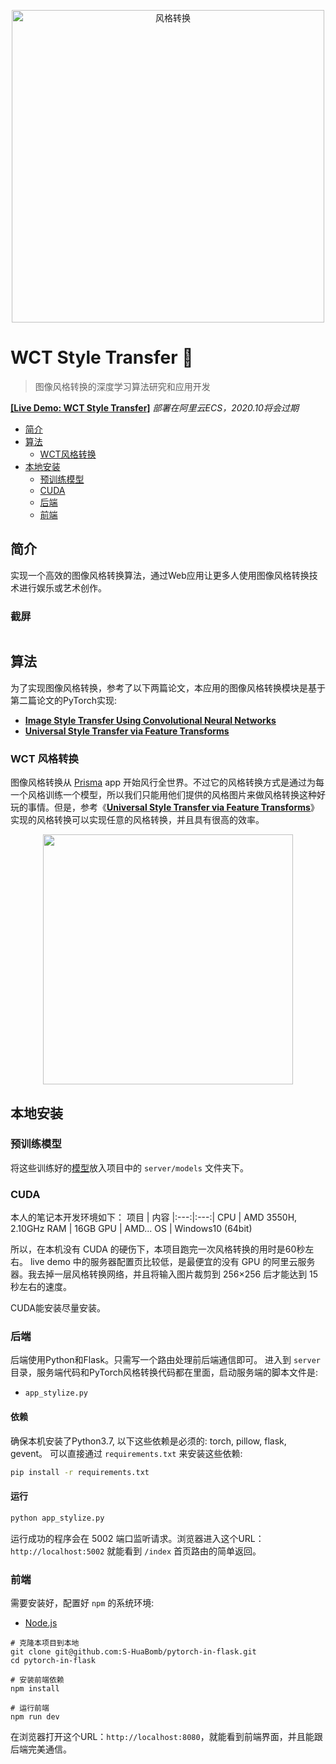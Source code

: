 <p align="center">
  <img src="https://img-blog.csdnimg.cn/2020061911515938.png" width="500px" alt="风格转换">
</p>


# WCT Style Transfer :art:

> 图像风格转换的深度学习算法研究和应用开发

[**[Live Demo: WCT Style Transfer]**](http://wct.shbang.ink) *部署在阿里云ECS，2020.10将会过期*


* [简介](#简介)
* [算法](#算法)
  + [WCT风格转换](#WCT风格转换)
* [本地安装](#本地安装)
  + [预训练模型](#预训练模型)
  + [CUDA](#CUDA)
  + [后端](#后端)
  + [前端](#前端)


## 简介

实现一个高效的图像风格转换算法，通过Web应用让更多人使用图像风格转换技术进行娱乐或艺术创作。

### 截屏

<p align="center">
  <img src="https://img-blog.csdnimg.cn/20200619121620158.png" alt="">
</p>


## 算法

为了实现图像风格转换，参考了以下两篇论文，本应用的图像风格转换模块是基于第二篇论文的PyTorch实现:

- [**Image Style Transfer Using Convolutional Neural Networks**](http://openaccess.thecvf.com/content_cvpr_2016/papers/Gatys_Image_Style_Transfer_CVPR_2016_paper.pdf)
- [**Universal Style Transfer via Feature Transforms**](https://arxiv.org/pdf/1705.08086v2.pdf)

### WCT 风格转换

图像风格转换从 [Prisma](https://prisma-ai.com/) app 开始风行全世界。不过它的风格转换方式是通过为每一个风格训练一个模型，所以我们只能用他们提供的风格图片来做风格转换这种好玩的事情。但是，参考《[**Universal Style Transfer via Feature Transforms**](https://arxiv.org/pdf/1705.08086v2.pdf)》实现的风格转换可以实现任意的风格转换，并且具有很高的效率。

<p align="center">
  <img src="https://user-images.githubusercontent.com/5097752/41201821-f40a5cb6-6cf1-11e8-917f-779f4055ffc5.jpg" width="400px" alt="">
</p>

## 本地安装
### 预训练模型
将这些训练好的[模型](https://github.com/S-HuaBomb/pytorch-in-flask/releases/tag/v1.0)放入项目中的 `server/models` 文件夹下。

### CUDA
本人的笔记本开发环境如下：
项目 | 内容
|:---:|:---:|
CPU | AMD 3550H, 2.10GHz
RAM | 16GB
GPU | AMD...
OS | Windows10 (64bit)

所以，在本机没有 CUDA 的硬伤下，本项目跑完一次风格转换的用时是60秒左右。 live demo 中的服务器配置页比较低，是最便宜的没有 GPU 的阿里云服务器。我去掉一层风格转换网络，并且将输入图片裁剪到 256×256 后才能达到 15 秒左右的速度。

CUDA能安装尽量安装。

### 后端

后端使用Python和Flask。只需写一个路由处理前后端通信即可。
进入到 `server` 目录，服务端代码和PyTorch风格转换代码都在里面，启动服务端的脚本文件是:
- `app_stylize.py`

#### 依赖

确保本机安装了Python3.7, 以下这些依赖是必须的: torch, pillow, flask, gevent。
可以直接通过 `requirements.txt` 来安装这些依赖:

```bash
pip install -r requirements.txt
```

#### 运行

```bash
python app_stylize.py
```

运行成功的程序会在 5002 端口监听请求。浏览器进入这个URL：`http://localhost:5002` 就能看到 `/index` 首页路由的简单返回。

### 前端

需要安装好，配置好 `npm` 的系统环境:

- [Node.js](https://nodejs.org)

```
# 克隆本项目到本地
git clone git@github.com:S-HuaBomb/pytorch-in-flask.git
cd pytorch-in-flask

# 安装前端依赖
npm install

# 运行前端
npm run dev
```

在浏览器打开这个URL：`http://localhost:8080`，就能看到前端界面，并且能跟后端完美通信。
